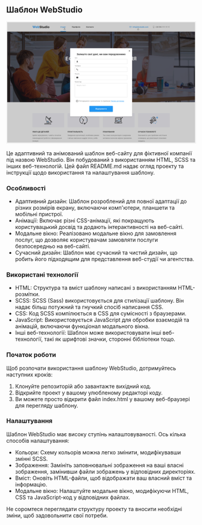 ## Шаблон WebStudio

![WebStudio Template](./assets/Screenshot_1.png)

Це адаптивний та анімований шаблон веб-сайту для фіктивної компанії під назвою WebStudio. Він
побудований з використанням HTML, SCSS та інших веб-технологій. Цей файл README.md надає огляд
проекту та інструкції щодо використання та налаштування шаблону.


### Особливості

- Адаптивний дизайн: Шаблон розроблений для повної адаптації до різних розмірів екрану, включаючи
  комп'ютери, планшети та мобільні пристрої.
- Анімації: Включає різні CSS-анімації, які покращують користувацький досвід та додають
  інтерактивності на веб-сайті.
- Модальне вікно: Реалізовано модальне вікно для замовлення послуг, що дозволяє користувачам
  замовляти послуги безпосередньо на веб-сайті.
- Сучасний дизайн: Шаблон має сучасний та чистий дизайн, що робить його підходящим для представлення
  веб-студії чи агентства.


### Використані технології

- HTML: Структура та вміст шаблону написані з використанням HTML-розмітки.
- SCSS: SCSS (Sass) використовується для стилізації шаблону. Він надає більш потужний та гнучкий
  спосіб написання CSS.
- CSS: Код SCSS компілюється в CSS для сумісності з браузерами.
- JavaScript: Використовується JavaScript для обробки взаємодій та анімацій, включаючи функціонал
  модального вікна.
- Інші веб-технології: Шаблон може використовувати інші веб-технології, такі як шрифтові значки,
  сторонні бібліотеки тощо.


### Початок роботи

Щоб розпочати використання шаблону WebStudio, дотримуйтесь наступних кроків:

1. Клонуйте репозиторій або завантажте вихідний код.
2. Відкрийте проект у вашому улюбленому редакторі коду.
3. Ви можете просто відкрити файл index.html у вашому веб-браузері для перегляду шаблону.


### Налаштування

Шаблон WebStudio має високу ступінь налаштовуваності. Ось кілька способів налаштування:

* Кольори: Схему кольорів можна легко змінити, модифікувавши змінні SCSS.
* Зображення: Замініть заповнювальні зображення на ваші власні зображення, замінивши файли зображень у відповідних директоріях.
* Вміст: Оновіть HTML-файли, щоб відображати ваш власний вміст та інформацію.
* Модальне вікно: Налаштуйте модальне вікно, модифікуючи HTML, CSS та JavaScript-код у відповідних файлах.

Не соромтеся переглядати структуру проекту та вносити необхідні зміни, щоб задовольнити свої потреби.

